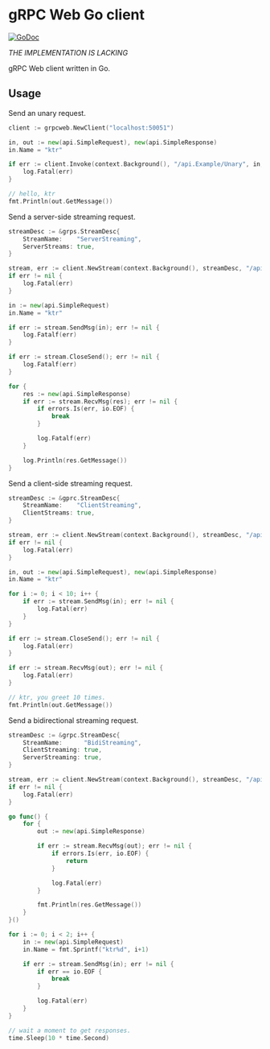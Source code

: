 # gRPC Web Go client
[![GoDoc](https://godoc.org/github.com/heartandu/grpc-web-go-client/grpcweb?status.svg)](https://godoc.org/github.com/heartandu/grpc-web-go-client/grpcweb)

*THE IMPLEMENTATION IS LACKING*

gRPC Web client written in Go.

## Usage
Send an unary request.

``` go
client := grpcweb.NewClient("localhost:50051")

in, out := new(api.SimpleRequest), new(api.SimpleResponse)
in.Name = "ktr"

if err := client.Invoke(context.Background(), "/api.Example/Unary", in, out); err != nil {
    log.Fatal(err)
}

// hello, ktr
fmt.Println(out.GetMessage())
```

Send a server-side streaming request.

``` go
streamDesc := &grps.StreamDesc{
    StreamName:    "ServerStreaming",
    ServerStreams: true,
}

stream, err := client.NewStream(context.Background(), streamDesc, "/api.Example/ServerStreaming")
if err != nil {
    log.Fatal(err)
}

in := new(api.SimpleRequest)
in.Name = "ktr"

if err := stream.SendMsg(in); err != nil {
    log.Fatalf(err)
}

if err := stream.CloseSend(); err != nil {
    log.Fatalf(err)
}

for {
    res := new(api.SimpleResponse)
    if err := stream.RecvMsg(res); err != nil {
        if errors.Is(err, io.EOF) {
            break
        }

        log.Fatalf(err)
    }

    log.Println(res.GetMessage())
}
```

Send a client-side streaming request.
``` go
streamDesc := &gprc.StreamDesc{
    StreamName:    "ClientStreaming",
    ClientStreams: true,
}

stream, err := client.NewStream(context.Background(), streamDesc, "/api.Example/ClientStreaming")
if err != nil {
    log.Fatal(err)
}

in, out := new(api.SimpleRequest), new(api.SimpleResponse)
in.Name = "ktr"

for i := 0; i < 10; i++ {
    if err := stream.SendMsg(in); err != nil {
        log.Fatal(err)
    }
}

if err := stream.CloseSend(); err != nil {
    log.Fatal(err)
}

if err := stream.RecvMsg(out); err != nil {
    log.Fatal(err)
}

// ktr, you greet 10 times.
fmt.Println(out.GetMessage())
```

Send a bidirectional streaming request.
``` go
streamDesc := &grpc.StreamDesc{
    StreamName:      "BidiStreaming",
    ClientStreaming: true,
    ServerStreaming: true,
}

stream, err := client.NewStream(context.Background(), streamDesc, "/api.Example/BidiStreaming")
if err != nil {
    log.Fatal(err)
}

go func() {
    for {
        out := new(api.SimpleResponse)

        if err := stream.RecvMsg(out); err != nil {
            if errors.Is(err, io.EOF) {
                return
            }

            log.Fatal(err)
        }

        fmt.Println(res.GetMessage())
    }
}()

for i := 0; i < 2; i++ {
    in := new(api.SimpleRequest)
    in.Name = fmt.Sprintf("ktr%d", i+1)

    if err := stream.SendMsg(in); err != nil {
        if err == io.EOF {
            break
        }

        log.Fatal(err)
    }
}

// wait a moment to get responses.
time.Sleep(10 * time.Second)
```
